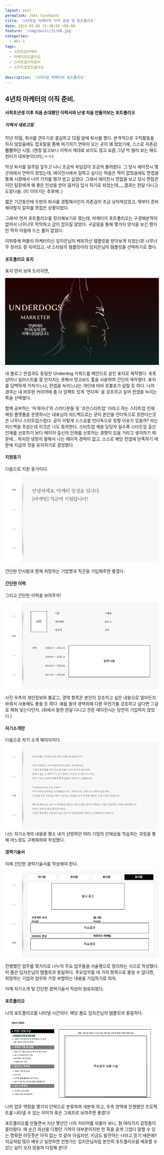 ```yaml
---
layout: post
permalink: /mkt-facebook/
title: '스타트업 마케터의 이직 과정 및 포트폴리오'
date: 2022-03-06 15:38:00 +09:00
feature: '/img/posts/11/00.jpg'
categories:
  - mkt-1
tags:
  - 스타트업마케터
  - 마케터포트폴리오
  - 스타트업이직준비
  - 스타트업포트폴리오

description: '스타트업 마케터의 포트폴리오'
---
```


## 4년차 마케터의 이직 준비.
#### 사회초년생 이후 처음 손대봤던 이력서와 난생 처음 만들어보는 포트폴리오
##### 이력서 새로고침
작년 10월, 회사를 관두기로 결심하고 12월 말에 퇴사를 했다.
본격적으로 구직활동을 하지 않았음에도 잡포탈을 통해 여기저기 연락이 오는 곳이 꽤 많았기에, 스스로 자존감 뿜뿜하던 시절. (젠장 알고보니 이력서 제대로 보지도 않고 요즘 그냥 막 찔러 보는 헤드헌터가 대부분이더라;;ㅜㅜ)

막상 퇴사를 일주일 앞두고 나니 조금씩 부담감이 조금씩 몰려왔다.
그 당시 에이전시 몇군데에서 연락이 왔었는데, 에이전시에서 일하고 싶다는 마음은 딱히 없었음에도 면접을 통해 시장에서 나의 가치를 평가 받고 싶었다.
그래서 에이전시 면접을 보고 당시 면접관이던 팀장에게 꽤 좋은 인상을 받아 덜커덩 입사 하기로 되었는데,,,,,결과는 한달 다니고 도망나옴. (이 이야기는 추후에..)

짧은 기간동안에 두번의 퇴사를 경험해서인지 자존감이 조금 낮아져있었고, 뭐부터 준비 해야할지 갈피를 못잡은 상황이었다.

그래서! 먼저 포트폴리오를 정리해보기로 했는데, 마케터의 포트폴리오는 구경해본적이 없어서 너무너무 막막하고 감이 잡히질 않았다.
구글링을 통해 몇가지 양식을 보긴 했지만 딱히 마음에 드는 폼이 없었다.

이와중에 퍼블리 마케터이신 임지은님이 배포하신 템플릿을 받아보게 되었는데! 너무너무 정리도 잘 되어있고, 내 스타일의 템플릿이라 임지은님의 템플릿을 선택하기로 했다.

#### 포트폴리오 표지
표지 먼저 보여 드리자면,

![마케팅](/img/posts/11/01.png)

내 블로그 컨셉과도 동일한 Underdog 키워드를 메인으로 살린 표지로 제작했다. 포토샵이나 일러스트를 잘 만지지는 못해서 망고보드 툴을 사용하여 간단히 제작했다.
표지를 담백하게 가져가느냐, 컨셉을 녹이느냐는 개인에 따라 호불호가 갈릴 듯 하다. 나의 경우는 내 비루한 커리어에 좀 더 임팩트 있게 '언더독' 을 강조하고 싶어 컨셉을 녹이는 쪽을 선택했다.

함께 공부하는 '마개이너'의 스터디분들 및 '조인스타트업' 이라고 하는 스타트업 인재 매칭 플랫폼을 운영하시는 대표님의 피드백으로는
굳이 본인을 언더독으로 칭한다는것은 너무나 스타트업스럽다. 굳이 이렇게 스스로를 언더독으로 칭할 이유가 있을까? 라는 피드백을 주셨는데 이것은 나도 동의한다.
스타트업 채용 담당자 일수록 스타트업 출신 인재를 선호하기 보다 메이저 출신의 인재를 선호하는 경향이 있을 거라고 생각하기 때문에...
하지만 냉정히 말해서 나는 메이저 경력이 없고, 스스로 해당 컨셉에 만족하기 때문에 지금의 것을 유지하기로 결정했다.

#### 지원동기
다음으로 지원 동기이다.

![마케팅](/img/posts/11/02.png)

간단한 인사말과 함께 희망하는 기업명과 직군을 기입해주면 좋겠다.

#### 간단한 이력
그리고 간단한 이력을 보여주자!

![마케팅](/img/posts/11/03.png)

사진 우측의 개인정보외 블로그, 경력 항목은 본인이 강조하고 싶은 내용으로 얼마든지 바꿔서 사용해도 좋을 듯 하다.
예를 들어 경력외에 다른 무언가를 강조하고 싶다면 그걸로 채워 넣는다던지. (위에서 말한 한달 다니고 관둔 에이전시는 당연히 기입하지 않았다.)  

#### 자기소개란
다음으로 자기 소개 페이지이다.
![마케팅](/img/posts/11/04.png)
나는 자기소개의 내용을 평소 내가 선망하던 여러 기업의 인재상을 학습하는 과정을 통해 어느정도 구체화하여 작성했다.

#### 경력기술서
이제 간단한 경력기술서를 작성해야 한다.

![마케팅](/img/posts/11/05.png)

진행했던 업무를 몇가지로 나누어 주요 업무들을 서술형으로 정리하는 식으로 작성했다. 이 폼은 임지은님의 템플릿과 동일하다.
주요업무를 네 가지 항목으로 줄일 수 없다면, 희망하는 기업의 업무와 가장 부합하는 내용을 기입하기로 하자.

이제 자기소개 및 간단한 경력기술서 작성이 완료되었다.

#### 포트폴리오
나의 포트폴리오를 나타낼 시간이다. 해당 폼도 임지은님의 템플릿과 동일하다.
![마케팅](/img/posts/11/06.png)
나의 업무 역량을 몇가지 단락으로 분류하여 세분화 하고, 우측 영역에 진행했던 프로젝트를 나타낼 수 있는 이미지 혹은 그래프로 보여주면 좋겠다!

포트폴리오를 만들면서 지난 몇년간 나의 커리어를 되돌아 보니, 참 여러가지 감정들이 올라왔다.
매 순간 최선을 다했던 기억이 대부분이지만 한 획을 굵게 그었다 말할 수 있는 명확한 아웃풋은 아직 없는 것 같아 아쉽지만,
지금도 발전하는 나라고 믿기 때문에!! 지금처럼 많이 배우고 실천하면 언젠가는 임지은님처럼 본인의 포트폴리오를 배포할 수 있는 날이 오지 않을까 다짐해 본다!
